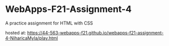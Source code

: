 # WebApps-F21-Assignment-4
A practice assignment for HTML with CSS

hosted at: https://44-563-webapps-f21.github.io/webapps-f21-assignment-4-NiharicaMyla/play.html
